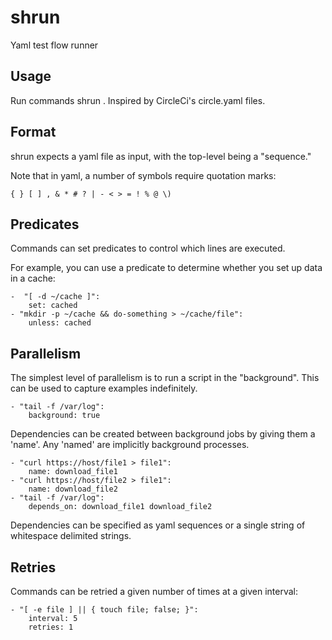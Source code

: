 # shrun

Yaml test flow runner

## Usage

Run commands shrun <file>.  Inspired by CircleCi's circle.yaml files.

## Format

shrun expects a yaml file as input, with the top-level being a
"sequence."  

Note that in yaml, a number of symbols require quotation marks:

`{ } [ ] , & * # ? | - < > = ! % @ \)`

## Predicates

Commands can set predicates to control which lines are executed.

For example, you can use a predicate to determine whether you set up 
data in a cache:
```
-  "[ -d ~/cache ]":
    set: cached
- "mkdir -p ~/cache && do-something > ~/cache/file":
    unless: cached
```

## Parallelism

The simplest level of parallelism is to run a script in the
"background".  This can be used to capture examples indefinitely.

```
- "tail -f /var/log":
    background: true
```

Dependencies can be created between background jobs by giving them a
'name'.  Any 'named' are implicitly background processes.

```
- "curl https://host/file1 > file1":
    name: download_file1
- "curl https://host/file2 > file1":
    name: download_file2
- "tail -f /var/log":
    depends_on: download_file1 download_file2
```

Dependencies can be specified as yaml sequences or a single string of
whitespace delimited strings.

## Retries

Commands can be retried a given number of times at a given interval:

```
- "[ -e file ] || { touch file; false; }":
    interval: 5
    retries: 1
```
